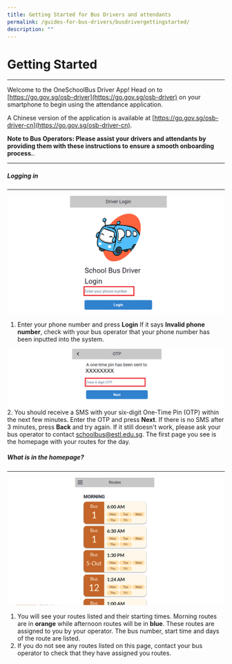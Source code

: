 ```yaml
---
title: Getting Started for Bus Drivers and attendants
permalink: /guides-for-bus-drivers/busdrivergettingstarted/
description: ""
---
```

# Getting Started
----------

Welcome to the OneSchoolBus Driver App! Head on to [https://go.gov.sg/osb-driver](https://go.gov.sg/osb-driver) on your smartphone to begin using the attendance application.

A Chinese version of the application is available at [https://go.gov.sg/osb-driver-cn](https://go.gov.sg/osb-driver-cn).

**Note to Bus Operators: Please assist your drivers and attendants by providing them with these instructions to ensure a smooth onboarding process.**.

* * *

##### Logging in
----------
![](/images/Driver/Getting%20Started/screenshot%202023-10-03%20112047.png)
1.   Enter your phone number and press **Login** If it says **Invalid phone number**, check with your bus operator that your phone number has been inputted into the system.

![](/images/Driver/Getting%20Started/driver%20otp%20page%20v2.png)
2.  You should receive a SMS with your six-digit One-Time Pin (OTP) within the next few minutes. Enter the OTP and press **Next**. If there is no SMS after 3 minutes, press **Back** and try again. If it still doesn't work, please ask your bus operator to contact schoolbus@estl.edu.sg. The first page you see is the homepage with your routes for the day.

##### What is in the homepage?
------------------------
![](/images/Driver/Getting%20Started/driver%20landing%20page%20v2.png)
1.  You will see your routes listed and their starting times. Morning routes are in **orange** while afternoon routes will be in **blue**. These routes are assigned to you by your operator. The bus number, start time and days of the route are listed.
2.  If you do not see any routes listed on this page, contact your bus operator to check that they have assigned you routes.